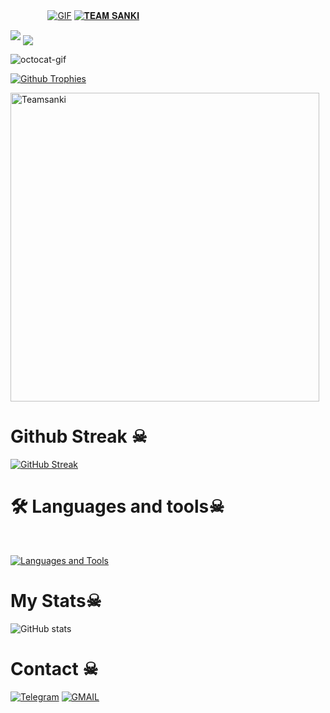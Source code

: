  ㅤ ㅤ ㅤㅤ[![GIF](https://github.com/Teamsanki/Teamsanki/blob/main/Teamsanki.gif)](https://github.com/Teamsanki)
   [![𝐓𝐄𝐀𝐌 𝐒𝐀𝐍𝐊𝐈](https://github-stats-alpha.vercel.app/api?username=Teamsanki "Teamsanki")](https://github-stats-alpha.vercel.app/api?username=Teamsanki "Teamsanki")
                                                          
  
<img src="https://readme-typing-svg.herokuapp.com?color=00FF00&width=420&lines=🌿+𝐓𝐇𝐄+𝐓𝐄𝐀𝐌+𝐒𝐀𝐍𝐊𝐈+🌱">


<!--
**Teamsanki/Teamsanki** is a ✨ _special_ ✨ repository because its `README.md` (this file) appears on your GitHub profile.



<p align="center">
    <b>ᴠɪsɪᴛᴏʀs</b><br>
 -->    <img align="middle" src="https://profile-counter.glitch.me/Teamsanki/count.svg" />
</p>
<!---
Teamsanki/Teamsanki is a ✨ special ✨ repository because its `README.md` (this file) appears on your GitHub profile.
You can click the Preview link to take a look at your changes.
--->


<img src="https://octodex.github.com/images/daftpunktocat-thomas.gif" id="octocat" alt="octocat-gif" />





  [![Github Trophies](https://github-profile-trophy.vercel.app/?username=Teamsanki&theme=transparent&no-bg=true&margin-w=15&margin-h=10&row=1&column=6&count_private=true)](https://Teamsanki.me)
  

<p><img width="494" align="center" src="https://github-readme-stats.vercel.app/api/top-langs?username=Teamsanki&show_icons=true&locale=en&layout=compact" alt="Teamsanki" /></p>




# Github Streak ☠︎︎

  [![GitHub Streak](https://streak-stats.demolab.com?user=Teamsanki&theme=radical&border_radius=5&date_format=j%20M%5B%20Y%5D&fire=FF8100)](https://Teamsanki.me)

# 🛠️ Languages and tools☠︎︎
</br>

[![Languages and Tools](https://skillicons.dev/icons?i=androidstudio,bash,vscode,docker,git,github,linux,heroku,arduino,redis,mongodb,java,html,py,c,ts,js,deno,flutter,fastapi&perline=10)](https://Teamsanki.me)



# My Stats☠︎︎
![ GitHub stats](https://github-readme-stats.vercel.app/api?username=Teamsanki&show_icons=true&theme=radical)

# Contact ☠︎︎
<a href="https://t.me/cyberTeamsanki"><img title="Telegram" src="https://img.shields.io/badge/Telegram-%23000000.svg?&style=for-the-badge&logo=telegram&logoColor=61DAFB"></a>
<a href="https://mail.google.com/mail/?view=cm&fs=1&to=schoudhary11256@gmail.com"><img title="GMAIL" src="https://img.shields.io/badge/Gmail-D14836?style=for-the-badge&logo=gmail&logoColor=white"></a>
